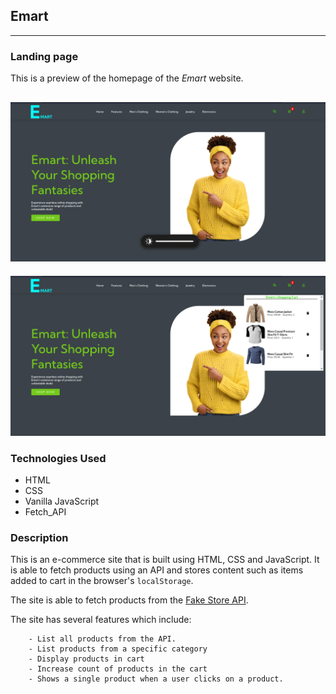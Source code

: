 ## Emart

---------

### Landing page
This is a preview of the homepage of the *Emart* website.

![landing page](/images/emart.png)
--------
![cart](/images/cart.png)

### Technologies Used

 - HTML
 - CSS
 - Vanilla JavaScript
 - Fetch_API

### Description

This is an e-commerce site that is built using HTML, CSS and JavaScript. It is able to fetch products using an API and stores content such as items added to cart in the browser's `localStorage`.

The site is able to fetch products from the [Fake Store API](https://fakestoreapi.com/).

The site has several features which include:

        - List all products from the API.
        - List products from a specific category
        - Display products in cart
        - Increase count of products in the cart
        - Shows a single product when a user clicks on a product.


